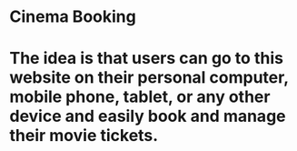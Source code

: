 # Cinema Booking

# The idea is that users can go to this website on their personal computer, mobile phone, tablet, or any other device and easily book and manage their movie tickets.
